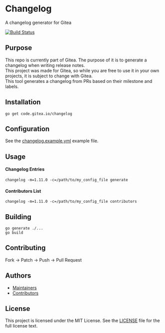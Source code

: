 # Changelog
A changelog generator for Gitea

[![Build Status](https://drone.gitea.com/api/badges/gitea/changelog/status.svg)](https://drone.gitea.com/gitea/changelog)

## Purpose

This repo is currently part of Gitea. The purpose of it is to generate a changelog when writing release notes.  
This project was made for Gitea, so while you are free to use it in your own projects, it is subject to change with Gitea.  
This tool generates a changelog from PRs based on their milestone and labels.

## Installation

```
go get code.gitea.io/changelog
```

## Configuration

See the [changelog.example.yml](changelog.example.yml) example file.

## Usage

#### Changelog Entries
```
changelog -m=1.11.0 -c=/path/to/my_config_file generate
```

#### Contributors List
```
changelog -m=1.11.0 -c=/path/to/my_config_file contributors
```

## Building
```
go generate ./...
go build
```

## Contributing

Fork -> Patch -> Push -> Pull Request

## Authors

* [Maintainers](https://gitea.com/org/gitea/members)
* [Contributors](https://gitea.com/gitea/changelog/commits/branch/master)<!-- FIXME when contributors page works -->

## License

This project is licensed under the MIT License. See the [LICENSE](LICENSE) file for the full license text.
